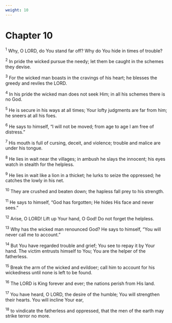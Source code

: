 ```yaml
---
weight: 10
---
```


# Chapter 10

<sup>1</sup> Why, O LORD, do You stand far off? Why do You hide in times of trouble? 

<sup>2</sup> In pride the wicked pursue the needy; let them be caught in the schemes they devise. 

<sup>3</sup> For the wicked man boasts in the cravings of his heart; he blesses the greedy and reviles the LORD. 

<sup>4</sup> In his pride the wicked man does not seek Him; in all his schemes there is no God. 

<sup>5</sup> He is secure in his ways at all times; Your lofty judgments are far from him; he sneers at all his foes. 

<sup>6</sup> He says to himself, “I will not be moved; from age to age I am free of distress.” 

<sup>7</sup> His mouth is full of cursing, deceit, and violence; trouble and malice are under his tongue. 

<sup>8</sup> He lies in wait near the villages; in ambush he slays the innocent; his eyes watch in stealth for the helpless. 

<sup>9</sup> He lies in wait like a lion in a thicket; he lurks to seize the oppressed; he catches the lowly in his net. 

<sup>10</sup> They are crushed and beaten down; the hapless fall prey to his strength. 

<sup>11</sup> He says to himself, “God has forgotten; He hides His face and never sees.” 

<sup>12</sup> Arise, O LORD! Lift up Your hand, O God! Do not forget the helpless. 

<sup>13</sup> Why has the wicked man renounced God? He says to himself, “You will never call me to account.” 

<sup>14</sup> But You have regarded trouble and grief; You see to repay it by Your hand. The victim entrusts himself to You; You are the helper of the fatherless. 

<sup>15</sup> Break the arm of the wicked and evildoer; call him to account for his wickedness until none is left to be found. 

<sup>16</sup> The LORD is King forever and ever; the nations perish from His land. 

<sup>17</sup> You have heard, O LORD, the desire of the humble; You will strengthen their hearts. You will incline Your ear, 

<sup>18</sup> to vindicate the fatherless and oppressed, that the men of the earth may strike terror no more. 


